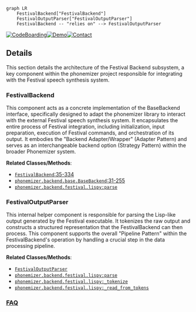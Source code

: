 ```mermaid
graph LR
    FestivalBackend["FestivalBackend"]
    FestivalOutputParser["FestivalOutputParser"]
    FestivalBackend -- "relies on" --> FestivalOutputParser
```

[![CodeBoarding](https://img.shields.io/badge/Generated%20by-CodeBoarding-9cf?style=flat-square)](https://github.com/CodeBoarding/GeneratedOnBoardings)[![Demo](https://img.shields.io/badge/Try%20our-Demo-blue?style=flat-square)](https://www.codeboarding.org/demo)[![Contact](https://img.shields.io/badge/Contact%20us%20-%20contact@codeboarding.org-lightgrey?style=flat-square)](mailto:contact@codeboarding.org)

## Details

This section details the architecture of the Festival Backend subsystem, a key component within the phonemizer project responsible for integrating with the Festival speech synthesis system.

### FestivalBackend
This component acts as a concrete implementation of the BaseBackend interface, specifically designed to adapt the phonemizer library to interact with the external Festival speech synthesis system. It encapsulates the entire process of Festival integration, including initialization, input preparation, execution of Festival commands, and orchestration of its output. It embodies the "Backend Adapter/Wrapper" (Adapter Pattern) and serves as an interchangeable backend option (Strategy Pattern) within the broader Phonemizer system.


**Related Classes/Methods**:

- <a href="https://github.com/bootphon/phonemizer/blob/master/phonemizer/backend/festival/festival.py#L35-L334" target="_blank" rel="noopener noreferrer">`FestivalBackend`:35-334</a>
- <a href="https://github.com/bootphon/phonemizer/blob/master/phonemizer/backend/base.py#L31-L255" target="_blank" rel="noopener noreferrer">`phonemizer.backend.base.BaseBackend`:31-255</a>
- <a href="https://github.com/bootphon/phonemizer/blob/master/phonemizer/backend/festival/lispy.py" target="_blank" rel="noopener noreferrer">`phonemizer.backend.festival.lispy:parse`</a>


### FestivalOutputParser
This internal helper component is responsible for parsing the Lisp-like output generated by the Festival executable. It tokenizes the raw output and constructs a structured representation that the FestivalBackend can then process. This component supports the overall "Pipeline Pattern" within the FestivalBackend's operation by handling a crucial step in the data processing pipeline.


**Related Classes/Methods**:

- <a href="https://github.com/bootphon/phonemizer/blob/master/phonemizer/backend/festival/lispy.py" target="_blank" rel="noopener noreferrer">`FestivalOutputParser`</a>
- <a href="https://github.com/bootphon/phonemizer/blob/master/phonemizer/backend/festival/lispy.py" target="_blank" rel="noopener noreferrer">`phonemizer.backend.festival.lispy:parse`</a>
- <a href="https://github.com/bootphon/phonemizer/blob/master/phonemizer/backend/festival/lispy.py" target="_blank" rel="noopener noreferrer">`phonemizer.backend.festival.lispy:_tokenize`</a>
- <a href="https://github.com/bootphon/phonemizer/blob/master/phonemizer/backend/festival/lispy.py" target="_blank" rel="noopener noreferrer">`phonemizer.backend.festival.lispy:_read_from_tokens`</a>




### [FAQ](https://github.com/CodeBoarding/GeneratedOnBoardings/tree/main?tab=readme-ov-file#faq)